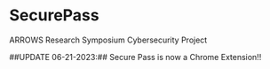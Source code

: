 # SecurePass

ARROWS Research Symposium Cybersecurity Project

##UPDATE 06-21-2023:##
Secure Pass is now a Chrome Extension!!
